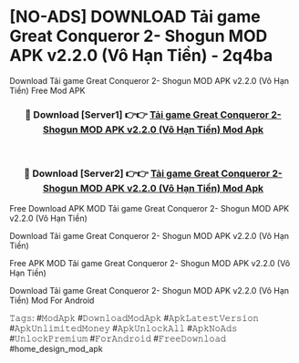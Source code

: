 # [NO-ADS] DOWNLOAD Tải game Great Conqueror 2- Shogun MOD APK v2.2.0 (Vô Hạn Tiền) - 2q4ba
Download Tải game Great Conqueror 2- Shogun MOD APK v2.2.0 (Vô Hạn Tiền) Free Mod APK

<div align="center">
<h3>🔴 Download [Server1] 👉👉 <a href="https://apk-comot.site?title=Tải_game_Great_Conqueror_2-_Shogun_MOD_APK_v2.2.0_(Vô_Hạn_Tiền)">Tải game Great Conqueror 2- Shogun MOD APK v2.2.0 (Vô Hạn Tiền) Mod Apk</a></h3><br>

<h3>🔴 Download [Server2] 👉👉 <a href="https://apk-comot.site?title=Tải_game_Great_Conqueror_2-_Shogun_MOD_APK_v2.2.0_(Vô_Hạn_Tiền)">Tải game Great Conqueror 2- Shogun MOD APK v2.2.0 (Vô Hạn Tiền) Mod Apk</a></h3>
</div>


Free Download APK MOD Tải game Great Conqueror 2- Shogun MOD APK v2.2.0 (Vô Hạn Tiền)

Download Tải game Great Conqueror 2- Shogun MOD APK v2.2.0 (Vô Hạn Tiền) 

Free APK MOD Tải game Great Conqueror 2- Shogun MOD APK v2.2.0 (Vô Hạn Tiền) 

Download Tải game Great Conqueror 2- Shogun MOD APK v2.2.0 (Vô Hạn Tiền) Mod For Android

𝚃𝚊𝚐𝚜: #𝙼𝚘𝚍𝙰𝚙𝚔 #𝙳𝚘𝚠𝚗𝚕𝚘𝚊𝚍𝙼𝚘𝚍𝙰𝚙𝚔 #𝙰𝚙𝚔𝙻𝚊𝚝𝚎𝚜𝚝𝚅𝚎𝚛𝚜𝚒𝚘𝚗 #𝙰𝚙𝚔𝚄𝚗𝚕𝚒𝚖𝚒𝚝𝚎𝚍𝙼𝚘𝚗𝚎𝚢 #𝙰𝚙𝚔𝚄𝚗𝚕𝚘𝚌𝚔𝙰𝚕𝚕 #𝙰𝚙𝚔𝙽𝚘𝙰𝚍𝚜 #𝚄𝚗𝚕𝚘𝚌𝚔𝙿𝚛𝚎𝚖𝚒𝚞𝚖 #𝙵𝚘𝚛𝙰𝚗𝚍𝚛𝚘𝚒𝚍 #𝙵𝚛𝚎𝚎𝙳𝚘𝚠𝚗𝚕𝚘𝚊𝚍 #home_design_mod_apk